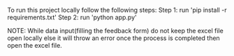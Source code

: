 To run this project locally follow the following steps:
Step 1: run 'pip install -r requirements.txt'
Step 2: run 'python app.py'

NOTE: While data input(filling the feedback form) do not keep the excel file open locally else it will throw an error once the process is completed then open the excel file.
